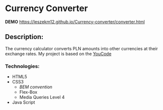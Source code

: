 # Currency Converter

**DEMO** https://leszekm12.github.io/Currency-converter/converter.html

## **Description:**

The currency calculator converts PLN amounts into other currencies at their exchange rates. My project is based on the [YouCode](https://youcode.pl/frontend-developer/)

### Technologies:
+ HTML5
+ CSS3
  + *BEM convention*
  + Flex-Box
  + Media Queries Level 4
+ Java Script

